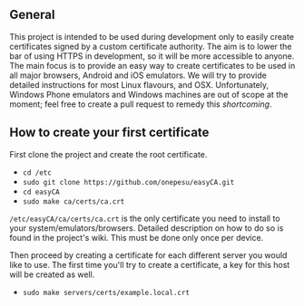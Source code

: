 General
-------
This project is intended to be used during development only to easily create certificates signed by a custom certificate authority. The aim is to lower the bar of using HTTPS in development, so it will be more accessible to anyone. The main focus is to provide an easy way to create certificates to be used in all major browsers, Android and iOS emulators. We will try to provide detailed instructions for most Linux flavours, and OSX. Unfortunately, Windows Phone emulators and Windows machines are out of scope at the moment; feel free to create a pull request to remedy this _shortcoming_.

How to create your first certificate
------------------------------------
First clone the project and create the root certificate.
* `cd /etc`
* `sudo git clone https://github.com/onepesu/easyCA.git`
* `cd easyCA`
* `sudo make ca/certs/ca.crt`

`/etc/easyCA/ca/certs/ca.crt` is the only certificate you need to install to your system/emulators/browsers. Detailed description on how to do so is found in the project's wiki. This must be done only once per device.

Then proceed by creating a certificate for each different server you would like to use. The first time you'll try to create a certificate, a key for this host will be created as well.
* `sudo make servers/certs/example.local.crt`
